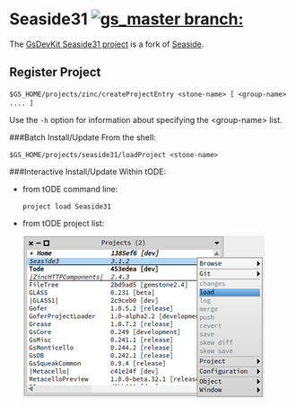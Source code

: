 # Seaside31 [![gs_master branch:](https://travis-ci.org/GsDevKit/Seaside31.png?branch=gs_master)](https://travis-ci.org/GsDevKit/Seaside31)
The [GsDevKit Seaside31 project][3] is a fork of [Seaside][4]. 

## Register Project

```Shell
$GS_HOME/projects/zinc/createProjectEntry <stone-name> [ <group-name> .... ]
```

Use the `-h` option for information about specifying the \<group-name\> list.

###Batch Install/Update
From the shell:

```Shell
$GS_HOME/projects/seaside31/loadProject <stone-name>
```

###Interactive Install/Update
Within tODE:

   * from tODE command line:


      ```Shell
      project load Seaside31
      ```

   * from tODE project list:

     ![install zinc](installSeaside31.png)

[3]: https://github.com/GsDevKit/Seaside31
[4]: http://seaside.st/
